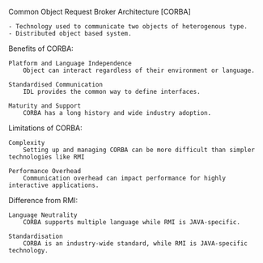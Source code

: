 Common Object Request Broker Architecture [CORBA]

    - Technology used to communicate two objects of heterogenous type.
    - Distributed object based system.

Benefits of CORBA:

    Platform and Language Independence
        Object can interact regardless of their environment or language.
    
    Standardised Communication
        IDL provides the common way to define interfaces.

    Maturity and Support
        CORBA has a long history and wide industry adoption.

Limitations of CORBA:

    Complexity
        Setting up and managing CORBA can be more difficult than simpler technologies like RMI

    Performance Overhead
        Communication overhead can impact performance for highly interactive applications.

Difference from RMI:

    Language Neutrality
        CORBA supports multiple language while RMI is JAVA-specific.

    Standardisation
        CORBA is an industry-wide standard, while RMI is JAVA-specific technology.